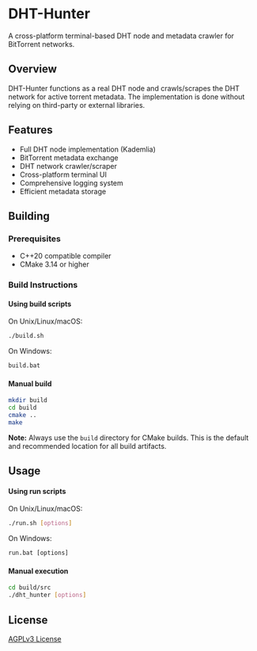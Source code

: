 # DHT-Hunter

A cross-platform terminal-based DHT node and metadata crawler for BitTorrent networks.

## Overview

DHT-Hunter functions as a real DHT node and crawls/scrapes the DHT network for active torrent metadata. The implementation is done without relying on third-party or external libraries.

## Features

- Full DHT node implementation (Kademlia)
- BitTorrent metadata exchange
- DHT network crawler/scraper
- Cross-platform terminal UI
- Comprehensive logging system
- Efficient metadata storage

## Building

### Prerequisites

- C++20 compatible compiler
- CMake 3.14 or higher

### Build Instructions

#### Using build scripts

On Unix/Linux/macOS:
```bash
./build.sh
```

On Windows:
```cmd
build.bat
```

#### Manual build

```bash
mkdir build
cd build
cmake ..
make
```

**Note:** Always use the `build` directory for CMake builds. This is the default and recommended location for all build artifacts.

## Usage

#### Using run scripts

On Unix/Linux/macOS:
```bash
./run.sh [options]
```

On Windows:
```cmd
run.bat [options]
```

#### Manual execution

```bash
cd build/src
./dht_hunter [options]
```

## License

[AGPLv3 License](LICENSE)
